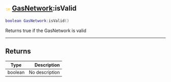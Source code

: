## ![shared](.gitbook/assets/shared.png) [GasNetwork](./readme/GasNetwork/README.md):isValid

```lua
boolean GasNetwork:isValid()
```

Returns true if the GasNetwork is valid

------
## Returns

| Type   | Description |
| ------ | ----------: |
| boolean | No description |

